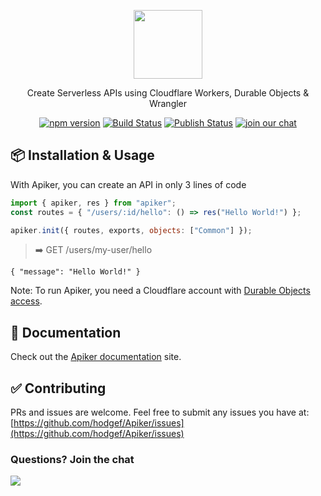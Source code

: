  <div>
 <p align="center">
  <a href="https://github.com/hodgef/apiker" title="View Documentation"><img width="110" src="https://user-images.githubusercontent.com/25509135/142580530-07c335a7-5a11-47dd-8acc-b45842e8da32.png" /></a>
 </p>
 
 <div align="center">
  <p>Create Serverless APIs using Cloudflare Workers, Durable Objects & Wrangler</p>

 <a href="https://www.npmjs.com/package/apiker"><img src="https://badgen.net/npm/v/apiker" alt="npm version"></a> <a href="https://github.com/hodgef/apiker/actions"><img alt="Build Status" src="https://github.com/hodgef/apiker/workflows/Build/badge.svg" /></a> <a href="https://github.com/hodgef/apiker/actions"><img alt="Publish Status" src="https://github.com/hodgef/apiker/workflows/Publish/badge.svg" /></a> <a href="https://discord.com/invite/SJexsCG"><img src="https://img.shields.io/discord/498978399801573396.svg?label=&logo=discord&logoColor=ffffff&color=7389D8&labelColor=6A7EC2" alt="join our chat"></a>
</div>
 
</div>

## 📦 Installation & Usage

With Apiker, you can create an API in only 3 lines of code
```js
import { apiker, res } from "apiker";
const routes = { "/users/:id/hello": () => res("Hello World!") };

apiker.init({ routes, exports, objects: ["Common"] });

```
> ➡️ GET /users/my-user/hello
```
{ "message": "Hello World!" }
```
Note: To run Apiker, you need a Cloudflare account with [Durable Objects access](https://developers.cloudflare.com/workers/platform/pricing#durable-objects).

## 📖 Documentation

Check out the [Apiker documentation](https://hodgef.com/apiker/) site.

## ✅ Contributing 

PRs and issues are welcome. Feel free to submit any issues you have at:
[https://github.com/hodgef/Apiker/issues](https://github.com/hodgef/Apiker/issues)

### Questions? Join the chat

<a href="https://discordapp.com/invite/SJexsCG" title="Join our Discord chat" target="_blank"><img src="https://discordapp.com/api/guilds/498978399801573396/widget.png?style=banner2" align="center"></a>
